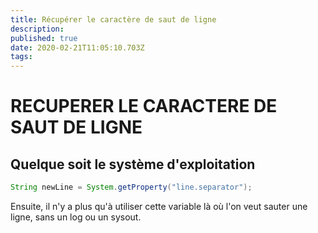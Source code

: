 ```yaml
---
title: Récupérer le caractère de saut de ligne
description: 
published: true
date: 2020-02-21T11:05:10.703Z
tags: 
---
```


# RECUPERER LE CARACTERE DE SAUT DE LIGNE

## Quelque soit le système d'exploitation

```java
String newLine = System.getProperty("line.separator");
```

Ensuite, il n'y a plus qu'à utiliser cette variable là où l'on veut sauter une ligne, sans un log ou un sysout.